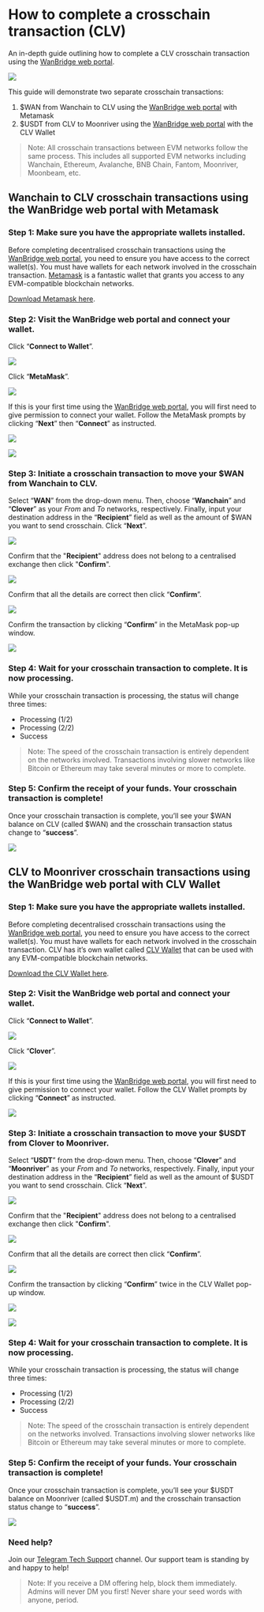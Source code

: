 # How to complete a crosschain transaction (CLV)

An in-depth guide outlining how to complete a CLV crosschain transaction using  the [WanBridge web portal](https://bridge.wanchain.org/#/).

![](https://miro.medium.com/max/1400/1*GEB2RhOSyNele_NvOAWjcQ.jpeg)

This guide will demonstrate two separate crosschain transactions:

1. $WAN from Wanchain to CLV using the [WanBridge web portal](https://bridge.wanchain.org/#/) with Metamask
2. $USDT from CLV to Moonriver using the [WanBridge web portal](https://bridge.wanchain.org/#/) with the CLV Wallet

> Note: All crosschain transactions between EVM networks follow the same process. This includes all supported EVM networks including Wanchain, Ethereum, Avalanche, BNB Chain, Fantom, Moonriver, Moonbeam, etc.

## Wanchain to CLV crosschain transactions using the WanBridge web portal with Metamask

### Step 1: Make sure you have the appropriate wallets installed.

Before completing decentralised crosschain transactions using the [WanBridge web portal](https://bridge.wanchain.org/#/), you need to ensure you have access to the correct wallet(s). You must have wallets for each network involved in the crosschain transaction. [Metamask](https://metamask.io/) is a fantastic wallet that grants you access to any EVM-compatible blockchain networks.

[Download Metamask here](https://metamask.io/).

### Step 2: Visit the WanBridge web portal and connect your wallet.

Click “**Connect to Wallet**”.

![](https://miro.medium.com/max/1400/1*7_J4F9qVAvFgyJVfsuaqnw.png)

Click “**MetaMask**”.

![](https://miro.medium.com/max/1400/1*H5aze5TUcFOPq9dz2ldEPw.png)

If this is your first time using the [WanBridge web portal](https://bridge.wanchain.org/#/), you will first need to give permission to connect your wallet. Follow the MetaMask prompts by clicking “**Next**” then “**Connect**” as instructed.

![](https://miro.medium.com/max/1400/1*aJNQvz8JbkgdoPkLnZ3PLQ.png)

![](https://miro.medium.com/max/1400/1*_L10ovSswTMhvuiTD3ppjA.png)

### Step 3: Initiate a crosschain transaction to move your $WAN from Wanchain to CLV.

Select “**WAN**” from the drop-down menu. Then, choose “**Wanchain**” and “**Clover**” as your _From_ and _To_ networks, respectively. Finally, input your destination address in the “**Recipient**” field as well as the amount of $WAN you want to send crosschain. Click “**Next**”.

![](https://miro.medium.com/max/1400/1*1-j-z598mLzm6tRglLQB0Q.png)

Confirm that the "**Recipient**" address does not belong to a centralised exchange then click "**Confirm**".

![](https://miro.medium.com/max/1400/1*wmMkXLB_APQiiRWfITNuAQ.png)

Confirm that all the details are correct then click “**Confirm**”.

![](https://miro.medium.com/max/1400/1*28PCV2ZWYeqZdmBcG7s_rw.png)

Confirm the transaction by clicking “**Confirm**” in the MetaMask pop-up window.

![](https://miro.medium.com/max/1400/1*VyfvU-2UG1BKIkfesCQlnQ.png)

### Step 4: Wait for your crosschain transaction to complete. It is now processing.

While your crosschain transaction is processing, the status will change three times:

* Processing (1/2)
* Processing (2/2)
* Success

> Note: The speed of the crosschain transaction is entirely dependent on the networks involved. Transactions involving slower networks like Bitcoin or Ethereum may take several minutes or more to complete.

### Step 5: Confirm the receipt of your funds. Your crosschain transaction is complete!

Once your crosschain transaction is complete, you’ll see your $WAN balance on CLV (called $WAN) and the crosschain transaction status change to “**success**”.

![](https://miro.medium.com/max/1400/1*1JsBc6oY6tkWHNUboAfQ0A.png)

## CLV to Moonriver crosschain transactions using the WanBridge web portal with CLV Wallet

### Step 1: Make sure you have the appropriate wallets installed.

Before completing decentralised crosschain transactions using the [WanBridge web portal](https://bridge.wanchain.org/#/), you need to ensure you have access to the correct wallet(s). You must have wallets for each network involved in the crosschain transaction. CLV has it’s own wallet called [CLV Wallet](https://clv.org/?type=wallet) that can be used with any EVM-compatible blockchain networks.

[Download the CLV Wallet here](https://clv.org/?type=wallet).

### Step 2: Visit the WanBridge web portal and connect your wallet.

Click “**Connect to Wallet**”.

![](https://miro.medium.com/max/1400/1*HcE8Wev6L7YzLUs7mVUy3A.png)

Click “**Clover**”.

![](https://miro.medium.com/max/1400/1*ehdcDwk3NO96LCFVrWD1bQ.png)

If this is your first time using the [WanBridge web portal](https://bridge.wanchain.org/#/), you will first need to give permission to connect your wallet. Follow the CLV Wallet prompts by clicking “**Connect**” as instructed.

![](https://miro.medium.com/max/1400/1*fSoS1X4jKtxzG1vn-H3XnA.png)

### Step 3: Initiate a crosschain transaction to move your $USDT from Clover to Moonriver.

Select “**USDT**” from the drop-down menu. Then, choose “**Clover**” and “**Moonriver**” as your _From_ and _To_ networks, respectively. Finally, input your destination address in the “**Recipient**” field as well as the amount of $USDT you want to send crosschain. Click “**Next**”.

![](https://miro.medium.com/max/1400/1*mfzV3PaFUDnswdquWpccYw.png)

Confirm that the "**Recipient**" address does not belong to a centralised exchange then click "**Confirm**".

![](https://miro.medium.com/max/1400/1*CGN2lahHMRggNcjI2-jSfg.png)

Confirm that all the details are correct then click “**Confirm**”.

![](https://miro.medium.com/max/1400/1*1FzCfurLIVxl6DHacqgJ-g.png)

Confirm the transaction by clicking “**Confirm**” twice in the CLV Wallet pop-up window.

![](https://miro.medium.com/max/1400/1*mmGpfpv1pnsr7nf9WmNp1Q.png)

![](https://miro.medium.com/max/1400/1*OUaHYGW2xDTUBJo0MvRgUA.png)

### Step 4: Wait for your crosschain transaction to complete. It is now processing.

While your crosschain transaction is processing, the status will change three times:

* Processing (1/2)
* Processing (2/2)
* Success

> Note: The speed of the crosschain transaction is entirely dependent on the networks involved. Transactions involving slower networks like Bitcoin or Ethereum may take several minutes or more to complete.

### Step 5: Confirm the receipt of your funds. Your crosschain transaction is complete!

Once your crosschain transaction is complete, you’ll see your $USDT balance on Moonriver (called $USDT.m) and the crosschain transaction status change to “**success**”.

![](https://miro.medium.com/max/1400/1*ecJjCpMWgPN0qWhqZ8FV0w.png) 

### Need help?

Join our [Telegram Tech Support](https://t.me/WanchainSupport) channel. Our support team is standing by and happy to help!

> Note: If you receive a DM offering help, block them immediately. Admins will never DM you first! Never share your seed words with anyone, period.
